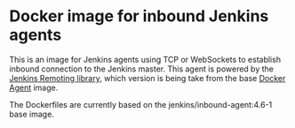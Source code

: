 # Docker image for inbound Jenkins agents

This is an image for Jenkins agents using TCP or WebSockets to establish inbound connection to the Jenkins master. This agent is powered by the [Jenkins Remoting library](https://github.com/jenkinsci/remoting), which version is being take from the base [Docker Agent](https://github.com/jenkinsci/docker-agent/) image.

The Dockerfiles are currently based on the jenkins/inbound-agent:4.6-1 base image.
